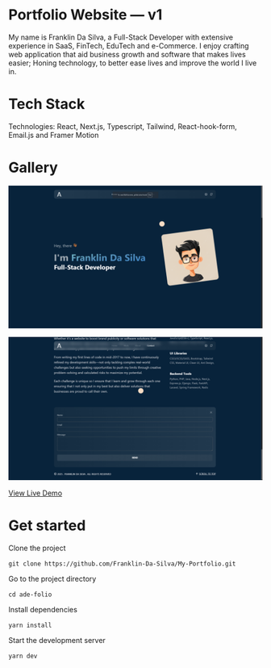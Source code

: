 # Portfolio Website — v1

My name is Franklin Da Silva, a Full-Stack Developer with extensive experience in SaaS, FinTech, EduTech and e-Commerce. I enjoy crafting web application that aid business growth and software that makes lives easier; Honing technology, to better ease lives and improve the world I live in.

# Tech Stack

Technologies: React, Next.js, Typescript, Tailwind, React-hook-form, Email.js and Framer Motion <br>

# Gallery

![Portfolio Screenshot1](./Screenshot.png)

![Portfolio Screenshot2](./Screenshot-2.png)

[View Live Demo](https://adeolabadero.netlify.app)

# Get started

Clone the project

```
git clone https://github.com/Franklin-Da-Silva/My-Portfolio.git
```

Go to the project directory

```
cd ade-folio
```

Install dependencies

```
yarn install
```

Start the development server

```
yarn dev
```
